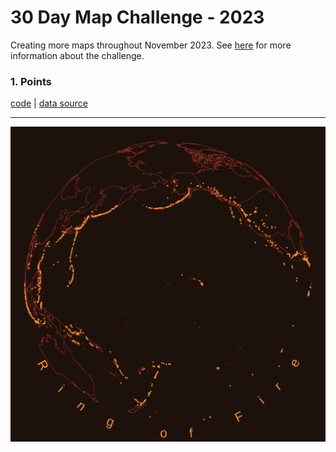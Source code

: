 # 30 Day Map Challenge - 2023
Creating more maps throughout November 2023. See [here](https://30daymapchallenge.com/) for more information about the challenge.

### 1. Points 
[code](https://github.com/hschmidt12/30DayMapChallenge-2023/blob/main/scripts/day1_points.R) | [data source](https://www.ngdc.noaa.gov/hazel/view/hazards/volcano/loc-search/#:~:text=The%20Volcano%20Locations%20Database%20is,Volcanoes%20of%20the%20World%22%20publication)
***
![](https://github.com/hschmidt12/30DayMapChallenge-2023/blob/main/maps/day1_points.png?raw=true)
